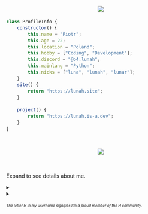<p align="center">
    <img src="https://readme-typing-svg.herokuapp.com?color=%23A384FF&center=true&lines=Hiya,+welcome+to+my+profile!">
</p>

```js
class ProfileInfo {
    constructor() {
        this.name = "Piotr";
        this.age = 22;
        this.location = "Poland";
        this.hobby = ["Coding", "Development"];
        this.discord = "@b4.lunah";
        this.mainlang = "Python";
        this.nicks = ["luna", "lunah", "lunar"];
    }    
    site() {
        return "https://lunah.site";
    }
        
    project() {
        return "https://lunah.is-a.dev";
    }
}
```

<br>
<p align="center">
    <kbd>
        <img src="https://i.imgur.com/X2mUIut.gif"></img>
    </kbd>
</p>
<br>
    <p>Expand to see details about me.</p>
<details>
    <summary>&nbsp;</summary>
    <details>
    <summary>Languages I Use</summary>
    <br>
    <p align="center">
        <img align="center" src="https://raw.githubusercontent.com/rahuldkjain/github-profile-readme-generator/master/src/images/icons/ProgrammingLanguages/python.svg" height="30" width="40"/>
        <img align="center" src="https://upload.wikimedia.org/wikipedia/commons/c/cf/Lua-Logo.svg" height="30" width="40"/>*
        <img align="center" src="https://raw.githubusercontent.com/rahuldkjain/github-profile-readme-generator/master/src/images/icons/FrontendDevelopment/html.svg" height="30" width="40"/>
        <img align="center" src="https://raw.githubusercontent.com/rahuldkjain/github-profile-readme-generator/master/src/images/icons/FrontendDevelopment/css.svg" height="30" width="40"/>
        <img align="center" src="https://raw.githubusercontent.com/rahuldkjain/github-profile-readme-generator/master/src/images/icons/ProgrammingLanguages/javascript.svg" height="30" width="40"/>
        <p align="center">*I don't actively code in this language, rudimentary editing only</p>
    </p>
    <details>
    <summary>My Social Media</summary>
    <br>
    <p align="center">
        <a href="https://www.youtube.com/@_lun4r_" target="blank"><img align="center" src="https://upload.wikimedia.org/wikipedia/commons/0/09/YouTube_full-color_icon_%282017%29.svg" height="30" width="40" /></a>
        &nbsp;
        <a href="https://dsc.gg/lunahub" target="blank"><img align="center" src="https://assets-global.website-files.com/6257adef93867e50d84d30e2/636e0a69f118df70ad7828d4_icon_clyde_blurple_RGB.svg" height="30" width="40" /></a>
    </p>
    <br>
    <details>
    <summary>Discord Activity</summary>
    <p align="center">
        <a href="https://discord.com/users/603635602809946113">
            <img src="https://lanyard.cnrad.dev/api/603635602809946113"></img>
        </a>
    </p>
</details>
</details>
</details>
</details>
<details>
    <summary>&nbsp;</summary><br>
    <details>
    <summary>General Stats</summary>
    <br>
    <p align="center">
        <img width="300px" height="120px" src="https://github-readme-stats.vercel.app/api?username=h-lunah&show_icons=true&theme=dracula"></img>
        <img width="300px" height="120px" src="https://github-readme-stats.vercel.app/api/top-langs/?username=h-lunah&layout=compact&theme=dracula"></img>
    </p>
    <p align="center">
        <img width="300px" height="120px" src="https://github-readme-streak-stats.herokuapp.com/?user=piotr25691&theme=dracula"></img>
    </p>
    <details>
    <summary>Activity Graph</summary>
    <img src="https://raw.githubusercontent.com/h-lunah/h-lunah/main/snake/snake.svg"></img>
</details>
</details>
</details>

<sub><sup><i>The letter H in my username signifies I'm a proud member of the H community.</i><sub><sup>
